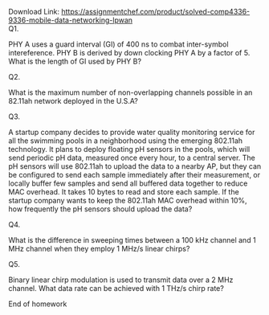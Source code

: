 Download Link: https://assignmentchef.com/product/solved-comp4336-9336-mobile-data-networking-lpwan
<br>
Q1.




PHY A uses a guard interval (GI) of 400 ns to combat inter-symbol intereference. PHY B is derived by down clocking PHY A by a factor of 5. What is the length of GI used by PHY B?




Q2.




What is the maximum number of non-overlapping channels possible in an 82.11ah network deployed in the U.S.A?




Q3.




A startup company decides to provide water quality monitoring service for all the swimming pools in a neighborhood using the emerging 802.11ah technology. It plans to deploy floating pH sensors in the pools, which will send periodic pH data, measured once every hour, to a central server. The pH sensors will use 802.11ah to upload the data to a nearby AP, but they can be configured to send each sample immediately after their measurement, or locally buffer few samples and send all buffered data together to reduce MAC overhead. It takes 10 bytes to read and store each sample.  If the startup company wants to keep the 802.11ah MAC overhead within 10%, how frequently the pH sensors should upload the data?




Q4.




What is the difference in sweeping times between a 100 kHz channel and 1 MHz channel when they employ 1 MHz/s linear chirps?




Q5.




Binary linear chirp modulation is used to transmit data over a 2 MHz channel. What data rate can be achieved with 1 THz/s chirp rate?










End of homework